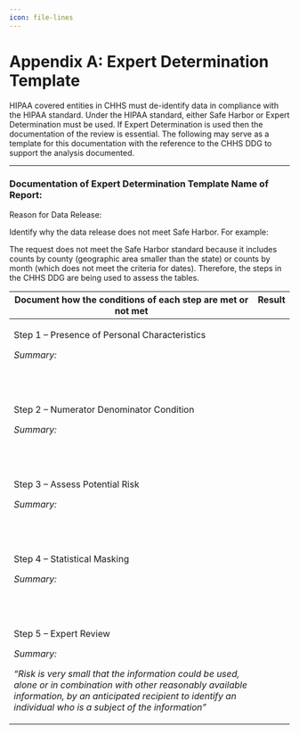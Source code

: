 ```yaml
---
icon: file-lines
---
```


# Appendix A: Expert Determination Template

HIPAA covered entities in CHHS must de-identify data in compliance with the HIPAA standard. Under the HIPAA standard, either Safe Harbor or Expert Determination must be used. If Expert Determination is used then the documentation of the review is essential. The following may serve as a template for this documentation with the reference to the CHHS DDG to support the analysis documented.

***

### Documentation of Expert Determination Template Name of Report:

Reason for Data Release:

Identify why the data release does not meet Safe Harbor. For example:

The request does not meet the Safe Harbor standard because it includes counts by county (geographic area smaller than the state) or counts by month (which does not meet the criteria for dates). Therefore, the steps in the CHHS DDG are being used to assess the tables.

<table data-full-width="true"><thead><tr><th valign="top">Document how the conditions of each step are met or not met</th><th align="center" valign="top">Result</th></tr></thead><tbody><tr><td valign="top"><p>Step 1 – Presence of Personal Characteristics</p><p><em>Summary:</em><br><br><br></p></td><td align="center" valign="top"> </td></tr><tr><td valign="top"><p>Step 2 – Numerator Denominator Condition</p><p><em>Summary:</em><br><br><br></p></td><td align="center" valign="top"> </td></tr><tr><td valign="top"><p>Step 3 – Assess Potential Risk</p><p><em>Summary:</em><br><br><br></p></td><td align="center" valign="top"> </td></tr><tr><td valign="top"><p>Step 4 – Statistical Masking</p><p><em>Summary:</em><br><br><br></p></td><td align="center" valign="top"> </td></tr><tr><td valign="top"><p>Step 5 – Expert Review</p><p><em>Summary:</em></p><p><em>“Risk is very small that the information could be used, alone or in combination with other reasonably available information, by an anticipated recipient to identify an individual who is a subject of the information”</em></p></td><td align="center" valign="top"> </td></tr></tbody></table>
